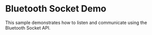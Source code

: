 # Bluetooth Socket Demo

This sample demonstrates how to listen and communicate using the Bluetooth
Socket API.

